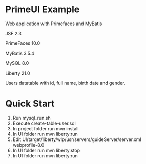 # PrimeUI Example
Web application with Primefaces and MyBatis

JSF 2.3

PrimeFaces 10.0

MyBatis 3.5.4

MySQL 8.0

Liberty 21.0

Users datatable with id, full name, birth date and gender.

# Quick Start
1. Run mysql_run.sh
2. Execute create-table-user.sql
3. In project folder run mvn install 
4. In UI folder run mvn liberty:run
5. Edit UI/target/liberty/wlp/usr/servers/guideServer/server.xml
   <featureManager>
        <feature>webprofile-8.0</feature>
    </featureManager>
6. In UI folder run mvn liberty:stop
7. In UI folder run mvn liberty:run

